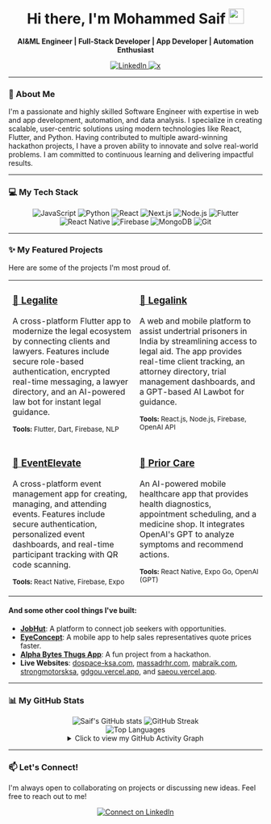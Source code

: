 <div align="center">
  
  <h1>
    Hi there, I'm Mohammed Saif 
    <img src="https://media.giphy.com/media/hvRJCLFzcasrR4ia7z/giphy.gif" width="30px"/>
  </h1>
  
  <p>
    <strong>AI&ML Engineer | Full-Stack Developer | App Developer | Automation Enthusiast</strong>
  </p>
  
  <p>
    <a href="www.linkedin.com/in/mohammed-saif-a6097b227">
      <img src="https://img.shields.io/badge/LinkedIn-0077B5?style=for-the-badge&logo=linkedin&logoColor=white" alt="LinkedIn"/>
    </a>
    <a href="https://x.com/saif0z">
      <img src="https://img.shields.io/twitter/follow/:saif0" alt="x"/>
    </a>
  </p>
  
</div>

---

### 🚀 About Me

I'm a passionate and highly skilled Software Engineer with expertise in web and app development, automation, and data analysis. I specialize in creating scalable, user-centric solutions using modern technologies like React, Flutter, and Python. Having contributed to multiple award-winning hackathon projects, I have a proven ability to innovate and solve real-world problems. I am committed to continuous learning and delivering impactful results.

---

### 💻 My Tech Stack

<div align="center">
  <p>
    <img src="https://img.shields.io/badge/JavaScript-F7DF1E?style=for-the-badge&logo=javascript&logoColor=black" alt="JavaScript"/>
    <img src="https://img.shields.io/badge/Python-3776AB?style=for-the-badge&logo=python&logoColor=white" alt="Python"/>
    <img src="https://img.shields.io/badge/React-20232A?style=for-the-badge&logo=react&logoColor=61DAFB" alt="React"/>
    <img src="https://img.shields.io/badge/Next.js-000000?style=for-the-badge&logo=nextdotjs&logoColor=white" alt="Next.js"/>
    <img src="https://img.shields.io/badge/Node.js-339933?style=for-the-badge&logo=nodedotjs&logoColor=white" alt="Node.js"/>
    <img src="https://img.shields.io/badge/Flutter-02569B?style=for-the-badge&logo=flutter&logoColor=white" alt="Flutter"/>
    <img src="https://img.shields.io/badge/React_Native-20232A?style=for-the-badge&logo=react&logoColor=61DAFB" alt="React Native"/>
    <img src="https://img.shields.io/badge/Firebase-FFCA28?style=for-the-badge&logo=firebase&logoColor=black" alt="Firebase"/>
    <img src="https://img.shields.io/badge/MongoDB-47A248?style=for-the-badge&logo=mongodb&logoColor=white" alt="MongoDB"/>
    <img src="https://img.shields.io/badge/Git-F05032?style=for-the-badge&logo=git&logoColor=white" alt="Git"/>
  </p>
</div>

---

### ✨ My Featured Projects

Here are some of the projects I'm most proud of.

<table>
  <tr>
    <td width="50%" valign="top">
      <h3><a href="https://github.com/M-A-Edwards/legalite">📌 Legalite</a></h3>
      <p>A cross-platform Flutter app to modernize the legal ecosystem by connecting clients and lawyers. Features include secure role-based authentication, encrypted real-time messaging, a lawyer directory, and an AI-powered law bot for instant legal guidance.</p>
      <p><sub><b>Tools:</b> Flutter, Dart, Firebase, NLP</sub></p>
    </td>
    <td width="50%" valign="top">
      <h3><a href="https://github.com/sri-harini-m/legalink">📌 Legalink</a></h3>
      <p>A web and mobile platform to assist undertrial prisoners in India by streamlining access to legal aid. The app provides real-time client tracking, an attorney directory, trial management dashboards, and a GPT-based AI Lawbot for guidance.</p>
      <p><sub><b>Tools:</b> React.js, Node.js, Firebase, OpenAI API</sub></p>
    </td>
  </tr>
  <tr>
    <td width="50%" valign="top">
      <h3><a href="https://github.com/Mohammed-Shoaib01/EventElevate">📌 EventElevate</a></h3>
      <p>A cross-platform event management app for creating, managing, and attending events. Features include secure authentication, personalized event dashboards, and real-time participant tracking with QR code scanning.</p>
      <p><sub><b>Tools:</b> React Native, Firebase, Expo</sub></p>
    </td>
    <td width="50%" valign="top">
      <h3><a href="https://github.com/sri-harini-m/first-line-of-care">📌 Prior Care</a></h3>
      <p>An AI-powered mobile healthcare app that provides health diagnostics, appointment scheduling, and a medicine shop. It integrates OpenAI's GPT to analyze symptoms and recommend actions.</p>
      <p><sub><b>Tools:</b> React Native, Expo Go, OpenAI (GPT)</sub></p>
    </td>
  </tr>
</table>

#### And some other cool things I've built:
- **[JobHut](https://github.com/saifxyzyz/jobhut)**: A platform to connect job seekers with opportunities.
- **[EyeConcept](https://github.com/esscs/eyeconcept)**: A mobile app to help sales representatives quote prices faster.
- **[Alpha Bytes Thugs App](https://github.com/Mohammed-Shoaib01/Alpha_Bytes_Thugs_App)**: A fun project from a hackathon.
- **Live Websites**: [dospace-ksa.com](https://dospace-ksa.com/), [massadrhr.com](https://www.massadrhr.com/), [mabraik.com](https://mabraik.com/), [strongmotorsksa](https://mabraik.com/strongmotorsksa), [gdgou.vercel.app](https://gdgou.vercel.app/), and [saeou.vercel.app](https://saeou.vercel.app/).

---

### 📊 My GitHub Stats

<div align="center">

  <img src="https://github-readme-stats.vercel.app/api?username=saifxyzyz&show_icons=true&theme=highcontrast&hide_border=true&border_radius=15" alt="Saif's GitHub stats" />
  <img src="https://streak-stats.demolab.com/?user=saifxyzyz&theme=highcontrast&hide_border=true&border_radius=5" alt="GitHub Streak" />

  <br>
  
  <img src="https://github-readme-stats.vercel.app/api/top-langs/?username=saifxyzyz&layout=compact&theme=highcontrast&hide_border=true&langs_count=8" alt="Top Languages">
  
  <details>
    <summary>Click to view my GitHub Activity Graph</summary>
    <br>
    <img src="https://github-readme-activity-graph.vercel.app/graph?username=saifxyzyz&bg_color=0D1117&color=58A6FF&line=58A6FF&point=58A6FF&area=true&hide_border=true" alt="GitHub Activity Graph"/>
  </details>

</div>

---

### 📫 Let's Connect!

I'm always open to collaborating on projects or discussing new ideas. Feel free to reach out to me!

<p align="center">
  <a href="www.linkedin.com/in/mohammed-saif-a6097b227">
    <img src="https://img.shields.io/badge/Connect%20on-LinkedIn-blue?style=for-the-badge&logo=linkedin" alt="Connect on LinkedIn"/>
  </a>
</p>
